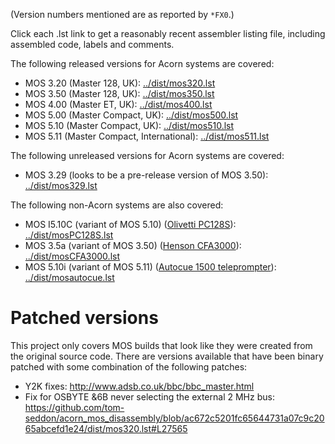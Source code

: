 (Version numbers mentioned are as reported by `*FX0`.)

Click each .lst link to get a reasonably recent assembler listing
file, including assembled code, labels and comments.

The following released versions for Acorn systems are covered:

- MOS 3.20 (Master 128, UK): [../dist/mos320.lst](../dist/mos320.lst)
- MOS 3.50 (Master 128, UK): [../dist/mos350.lst](../dist/mos350.lst)
- MOS 4.00 (Master ET, UK): [../dist/mos400.lst](../dist/mos400.lst)
- MOS 5.00 (Master Compact, UK): [../dist/mos500.lst](../dist/mos500.lst)
- MOS 5.10 (Master Compact, UK): [../dist/mos510.lst](../dist/mos510.lst)
- MOS 5.11 (Master Compact, International):  [../dist/mos511.lst](../dist/mos511.lst)

The following unreleased versions for Acorn systems are covered:

- MOS 3.29 (looks to be a pre-release version of MOS 3.50):  [../dist/mos329.lst](../dist/mos329.lst)

The following non-Acorn systems are also covered:

- MOS I5.10C (variant of MOS 5.10) ([Olivetti PC128S](https://it.wikipedia.org/wiki/Olivetti_Prodest_PC_128_S)):  [../dist/mosPC128S.lst](../dist/mosPC128S.lst)
- MOS 3.5a (variant of MOS 3.50) ([Henson CFA3000](https://stardot.org.uk/forums/viewtopic.php?t=20676)):  [../dist/mosCFA3000.lst](../dist/mosCFA3000.lst)
- MOS 5.10i (variant of MOS 5.11) ([Autocue 1500 teleprompter](https://stardot.org.uk/forums/viewtopic.php?t=7179)):  [../dist/mosautocue.lst](../dist/mosautocue.lst)

# Patched versions

This project only covers MOS builds that look like they were created
from the original source code. There are versions available that have
been binary patched with some combination of the following patches:

- Y2K fixes: http://www.adsb.co.uk/bbc/bbc_master.html
- Fix for OSBYTE &6B never selecting the external 2 MHz bus: https://github.com/tom-seddon/acorn_mos_disassembly/blob/ac672c5201fc65644731a07c9c2065abcefd1e24/dist/mos320.lst#L27565

